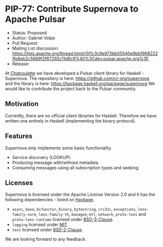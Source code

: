 # PIP-77: Contribute Supernova to Apache Pulsar

* Status: Proposed
* Author: Gabriel Volpe
* Pull Request:
* Mailing List discussion: https://lists.apache.org/thread.html/r5f1c3c9e973bb05540e9bbf968222ffe8eb2c5669f2f87292c11d6c9%40%3Cdev.pulsar.apache.org%3E
* Release:

At [Chatroulette](https://about.chatroulette.com/) we have developed a Pulsar client library for Haskell - Supernova. The repository is here: https://github.com/cr-org/supernova and the library is here: https://hackage.haskell.org/package/supernova We would like to contribute the project back to the Pulsar community.

## Motivation

Currently, there are no official client libraries for Haskell. Therefore we have written one entirely in Haskell (implementing the binary protocol).

## Features

Supernova only implements some basic functionality.

- Service discovery (LOOKUP).
- Producing message with/without metadata.
- Consuming messages using all subscription types and seeking.

## Licenses

Supernova is licensed under the Apache License Version 2.0 and it has the following dependencies - listed on [Hackage](https://hackage.haskell.org/package/supernova).

- `async`, `base`, `bifunctor`, `binary`, `bytestring`, `crc32c`, `exceptions`, `lens-family-core`, `lens-family-th`, `managed`, `mtl`, `network`, `proto-lens` and `proto-lens-runtime` licensed under [BSD-3-Clause](https://opensource.org/licenses/BSD-3-Clause).
- `logging` licensed under [MIT](https://opensource.org/licenses/MIT).
- `text` licensed under [BSD-2-Clause](https://opensource.org/licenses/BSD-2-Clause).

We are looking forward to any feedback.
